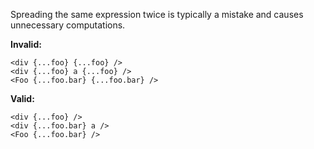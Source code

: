 Spreading the same expression twice is typically a mistake and causes
unnecessary computations.

**Invalid:**

```tsx
<div {...foo} {...foo} />
<div {...foo} a {...foo} />
<Foo {...foo.bar} {...foo.bar} />
```

**Valid:**

```tsx
<div {...foo} />
<div {...foo.bar} a />
<Foo {...foo.bar} />
```
